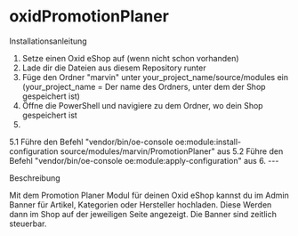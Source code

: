 # oxidPromotionPlaner

Installationsanleitung

1. Setze einen Oxid eShop auf (wenn nicht schon vorhanden)
2. Lade dir die Dateien aus diesem Repository runter
3. Füge den Ordner "marvin" unter your_project_name/source/modules ein (your_project_name = Der name des Ordners, unter dem der Shop gespeichert ist)
4. Öffne die PowerShell und navigiere zu dem Ordner, wo dein Shop gespeichert ist
5.
  5.1 Führe den Befehl "vendor/bin/oe-console oe:module:install-configuration source/modules/marvin/PromotionPlaner" aus
  5.2 Führe den Befehl "vendor/bin/oe-console oe:module:apply-configuration" aus
6. ---

Beschreibung

Mit dem Promotion Planer Modul für deinen Oxid eShop kannst du im Admin Banner für Artikel, Kategorien oder Hersteller hochladen. Diese Werden dann im Shop auf der 
jeweiligen Seite angezeigt. Die Banner sind zeitlich steuerbar.
